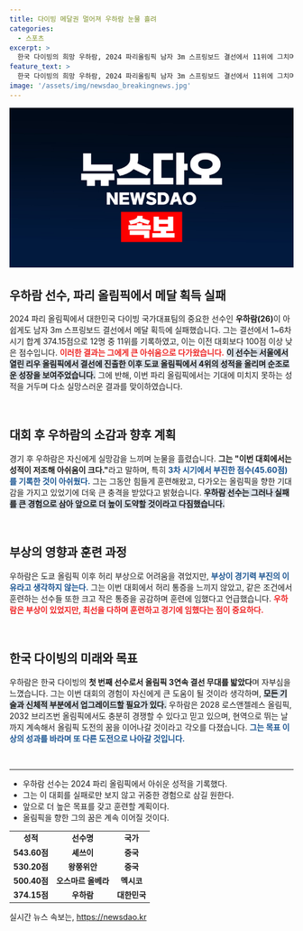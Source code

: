 ```yaml
---
title: 다이빙 메달권 멀어져 우하람 눈물 흘려
categories:
  - 스포츠
excerpt: >
  한국 다이빙의 희망 우하람, 2024 파리올림픽 남자 3m 스프링보드 결선에서 11위에 그치며 아쉬움을 드러냈다. 그는 다음 올림픽을 향한 도전을 계속하겠다는 의지를 확고히 했다. 올림픽 향한 길은 멈추지 않겠다는 그의 말이 주목된다!
feature_text: >
  한국 다이빙의 희망 우하람, 2024 파리올림픽 남자 3m 스프링보드 결선에서 11위에 그치며 아쉬움을 드러냈다. 그는 다음 올림픽을 향한 도전을 계속하겠다는 의지를 확고히 했다. 올림픽 향한 길은 멈추지 않겠다는 그의 말이 주목된다!
image: '/assets/img/newsdao_breakingnews.jpg'
---
```


<p><img src="/assets/img/newsdao_breakingnews.jpg" alt="koreaapp 속보" /></p>

<h2 data-ke-size="size26">우하람 선수, 파리 올림픽에서 메달 획득 실패</h2>

<p data-ke-size="size16">2024 파리 올림픽에서 대한민국 다이빙 국가대표팀의 중요한 선수인 <b>우하람(26)</b>이 아쉽게도 남자 3m 스프링보드 결선에서 메달 획득에 실패했습니다. 그는 결선에서 1~6차 시기 합계 374.15점으로 12명 중 11위를 기록하였고, 이는 이전 대회보다 100점 이상 낮은 점수입니다. <b><span style="color: #ee2323;">이러한 결과는 그에게 큰 아쉬움으로 다가왔습니다.</span></b> <b><span style="background-color: #21538527;">이 선수는 서울에서 열린 리우 올림픽에서 결선에 진출한 이후 도쿄 올림픽에서 4위의 성적을 올리며 순조로운 성장을 보여주었습니다.</span></b> 그에 반해, 이번 파리 올림픽에서는 기대에 미치지 못하는 성적을 거두며 다소 실망스러운 결과를 맞이하였습니다.</p>

<p data-ke-size="size16">&nbsp;</p>

<h2 data-ke-size="size26">대회 후 우하람의 소감과 향후 계획</h2>

<p data-ke-size="size16">경기 후 우하람은 자신에게 실망감을 느끼며 눈물을 흘렸습니다. <b>그는 "이번 대회에서는 성적이 저조해 아쉬움이 크다."</b>라고 말하며, 특히 <b><span style="color: #1a5490;">3차 시기에서 부진한 점수(45.60점)를 기록한 것이 아쉬웠다.</span></b> 그는 그동안 힘들게 훈련해왔고, 다가오는 올림픽을 향한 기대감을 가지고 있었기에 더욱 큰 충격을 받았다고 밝혔습니다. <b><span style="background-color: #21538527;">우하람 선수는 그러나 실패를 큰 경험으로 삼아 앞으로 더 높이 도약할 것이라고 다짐했습니다.</span></b></p>

<p data-ke-size="size16">&nbsp;</p>

<h2 data-ke-size="size26">부상의 영향과 훈련 과정</h2>

<p data-ke-size="size16">우하람은 도쿄 올림픽 이후 허리 부상으로 어려움을 겪었지만, <b><span style="color: #1a5490;">부상이 경기력 부진의 이유라고 생각하지 않는다.</span></b> 그는 이번 대회에서 허리 통증을 느끼지 않았고, 같은 조건에서 훈련하는 선수들 또한 크고 작은 통증을 공감하며 훈련에 임했다고 언급했습니다. <b><span style="color: #ee2323;">우하람은 부상이 있었지만, 최선을 다하며 훈련하고 경기에 임했다는 점이 중요하다.</span></b></p>

<p data-ke-size="size16">&nbsp;</p>

<h2 data-ke-size="size26">한국 다이빙의 미래와 목표</h2>

<p data-ke-size="size16">우하람은 한국 다이빙의 <b>첫 번째 선수로서 올림픽 3연속 결선 무대를 밟았다</b>며 자부심을 느꼈습니다. 그는 이번 대회의 경험이 자신에게 큰 도움이 될 것이라 생각하며, <b><span style="background-color: #21538527;">모든 기술과 신체적 부분에서 업그레이드할 필요가 있다.</span></b> 우하람은 2028 로스앤젤레스 올림픽, 2032 브리즈번 올림픽에서도 충분히 경쟁할 수 있다고 믿고 있으며, 현역으로 뛰는 날까지 계속해서 올림픽 도전의 꿈을 이어나갈 것이라고 각오를 다졌습니다. <b><span style="color: #1a5490;">그는 목표 이상의 성과를 바라며 또 다른 도전으로 나아갈 것입니다.</span></b></p>

<p data-ke-size="size16">&nbsp;</p>

<hr>

<ul>
    <li>우하람 선수는 2024 파리 올림픽에서 아쉬운 성적을 기록했다.</li>
    <li>그는 이 대회를 실패로만 보지 않고 귀중한 경험으로 삼길 원한다.</li>
    <li>앞으로 더 높은 목표를 갖고 훈련할 계획이다.</li>
    <li>올림픽을 향한 그의 꿈은 계속 이어질 것이다.</li>
</ul>

<table>
    <tr>
        <td style="text-align: center; height: 17px;"><b>성적</b></td>
        <td style="text-align: center; height: 17px;"><b>선수명</b></td>
        <td style="text-align: center; height: 17px;"><b>국가</b></td>
    </tr>
    <tr>
        <td style="text-align: center; height: 17px;"><b>543.60점</b></td>
        <td style="text-align: center; height: 17px;"><b>셰쓰이</b></td>
        <td style="text-align: center; height: 17px;"><b>중국</b></td>
    </tr>
    <tr>
        <td style="text-align: center; height: 17px;"><b>530.20점</b></td>
        <td style="text-align: center; height: 17px;"><b>왕쭝위안</b></td>
        <td style="text-align: center; height: 17px;"><b>중국</b></td>
    </tr>
    <tr>
        <td style="text-align: center; height: 17px;"><b>500.40점</b></td>
        <td style="text-align: center; height: 17px;"><b>오스마르 올베라</b></td>
        <td style="text-align: center; height: 17px;"><b>멕시코</b></td>
    </tr>
    <tr>
        <td style="text-align: center; height: 17px;"><b>374.15점</b></td>
        <td style="text-align: center; height: 17px;"><b>우하람</b></td>
        <td style="text-align: center; height: 17px;"><b>대한민국</b></td>
    </tr>
</table>
실시간 뉴스 속보는, <a href="https://newsdao.kr" rel="dofollow">https://newsdao.kr</a>


